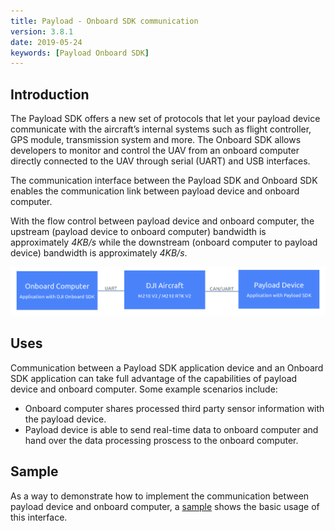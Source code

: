 ```yaml
---
title: Payload - Onboard SDK communication
version: 3.8.1
date: 2019-05-24
keywords: [Payload Onboard SDK]
---
```


## Introduction
The Payload SDK offers a new set of protocols that let your payload device communicate with the aircraft’s internal systems such as flight controller, GPS module, transmission system and more.
The Onboard SDK allows developers to monitor and control the UAV from an onboard computer directly connected to the UAV through serial (UART) and USB interfaces.

The communication interface between the Payload SDK and Onboard SDK enables the communication link between payload device and onboard computer.

With the flow control between payload device and onboard computer, the upstream (payload device to onboard computer) bandwidth is approximately _4KB/s_ while the downstream (onboard computer to payload device) bandwidth is approximately _4KB/s_.

![OSDK-PSDK](../images/common/OSDK_PSDK_Comm.png)

## Uses

Communication between a Payload SDK application device and an Onboard SDK application can take full advantage of the capabilities of payload device and onboard computer.
Some example scenarios include:

* Onboard computer shares processed third party sensor information with the payload device.
* Payload device is able to send real-time data to onboard computer and hand over the data processing proscess to the onboard computer.

## Sample

As a way to demonstrate how to implement the communication between payload device and onboard computer, a [sample](./../sample-doc/psdk-comm.html) shows the basic usage of this interface.


